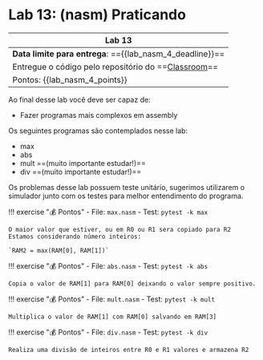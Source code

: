 # Lab 13: (nasm) Praticando

| Lab 13                                                                          |
|---------------------------------------------------------------------------------|
| **Data limite para entrega**: =={{lab_nasm_4_deadline}}==                       |
| Entregue o código pelo repositório do ==[Classroom]({{lab_nasm_4_classroom}})== |
| Pontos: {{lab_nasm_4_points}}                                                   |

Ao final desse lab você deve ser capaz de:

- Fazer programas mais complexos em assembly 

Os seguintes programas são contemplados nesse lab:

- max
- abs
- mult ==(muito importante estudar!)==
- div ==(muito importante estudar!)==

Os problemas desse lab possuem teste unitário, sugerimos utilizarem o simulador junto com os testes para melhor entendimento do programa.

!!! exercise "💰 Pontos"
    - File: `max.nasm`
    - Test: `pytest -k max`
    
    O maior valor que estiver, ou em R0 ou R1 sera copiado para R2 
    Estamos considerando número inteiros:
    
    `RAM2 = max(RAM[0], RAM[1])`
 
!!! exercise "💰 Pontos"
    - File: `abs.nasm`
    - Test: `pytest -k abs`
   
    Copia o valor de RAM[1] para RAM[0] deixando o valor sempre positivo.

!!! exercise "💰 Pontos"
    - File: `mult.nasm`
    - Test: `pytest -k mult`
 
    Multiplica o valor de RAM[1] com RAM[0] salvando em RAM[3]

!!! exercise "💰 Pontos"
    - File: `div.nasm`
    - Test: `pytest -k div`
    
    Realiza uma divisão de inteiros entre R0 e R1 valores e armazena R2 
